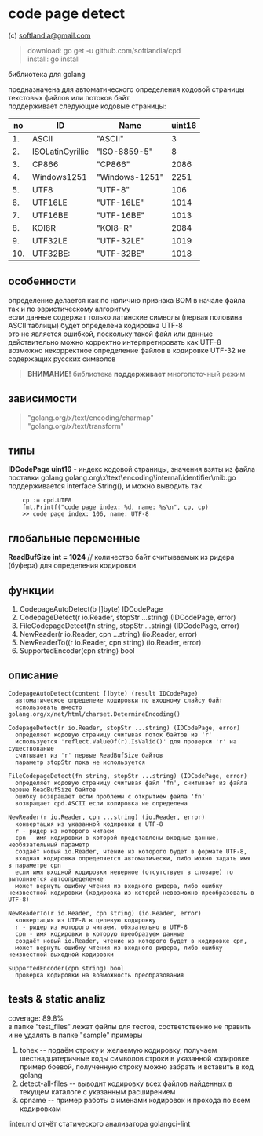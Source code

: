# code page detect #

(c) softlandia@gmail.com

>download: go get -u github.com/softlandia/cpd  
>install: go install

библиотека для golang

предназначена для автоматического определения кодовой страницы текстовых файлов или потоков байт  
поддерживает следующие кодовые страницы:

| no | ID               | Name           | uint16  |
| -- | ---------------- | -------------- | ------- |
| 1. | ASCII            | "ASCII"        |      3  |
| 2. | ISOLatinCyrillic | "ISO-8859-5"   |      8  |
| 3. | CP866            | "CP866"        |   2086  |
| 4. | Windows1251      | "Windows-1251" |   2251  |
| 5. | UTF8             | "UTF-8"        |    106  |
| 6. | UTF16LE          | "UTF-16LE"     |   1014  |
| 7. | UTF16BE          | "UTF-16BE"     |   1013  |
| 8. | KOI8R            | "KOI8-R"       |   2084  |
| 9. | UTF32LE          | "UTF-32LE"     |   1019  |
| 10.| UTF32BE:         | "UTF-32BE"     |   1018  |

## особенности ##

определение делается как по наличию признака BOM в начале файла так и по эвристическому алгоритму  
если данные содержат только латинские символы (первая половина ASCII таблицы) будет определена кодировка UTF-8  
это не является ошибкой, поскольку такой файл или данные действительно можно корректно интерпретировать как UTF-8  
возможно некорректное определение файлов в кодировке UTF-32 не содержащих русских символов

>__ВНИМАНИЕ!__
>библиотека __поддерживает__ многопоточный режим

## зависимости ##

>"golang.org/x/text/encoding/charmap"  
>"golang.org/x/text/transform"  

## типы ##

**IDCodePage uint16** - индекс кодовой страницы, значения взяты из файла поставки golang golang.org\x\text\encoding\internal\identifier\mib.go
поддерживается interface String(), и можно выводить так
```
    cp := cpd.UTF8
    fmt.Printf("code page index: %d, name: %s\n", cp, cp)
    >> code page index: 106, name: UTF-8
```
## глобальные переменные ##

**ReadBufSize int = 1024** // количество байт считываемых из ридера (буфера) для определения кодировки

## функции ##

1. CodepageAutoDetect(b []byte) IDCodePage
2. CodepageDetect(r io.Reader, stopStr ...string) (IDCodePage, error)
3. FileCodepageDetect(fn string, stopStr ...string) (IDCodePage, error)
4. NewReader(r io.Reader, cpn ...string) (io.Reader, error)
5. NewReaderTo((r io.Reader, cpn string) (io.Reader, error)
6. SupportedEncoder(cpn string) bool

## описание ##

    CodepageAutoDetect(content []byte) (result IDCodePage) 
      автоматическое определеие кодировки по входному слайсу байт
      использовать вместо golang.org/x/net/html/charset.DetermineEncoding()

    CodepageDetect(r io.Reader, stopStr ...string) (IDCodePage, error)
      определяет кодовую страницу считывая поток байтов из 'r' 
      используется 'reflect.ValueOf(r).IsValid()' для проверки 'r' на существование
      считывает из 'r' первые ReadBufSize байтов
      параметр stopStr пока не используется

    FileCodepageDetect(fn string, stopStr ...string) (IDCodePage, error)
      определяет кодовую страницу считывая файл 'fn', считывает из файла первые ReadBufSize байтов
      ошибку возвращает если проблемы с открытием файла 'fn'
      возвращает cpd.ASCII если колировка не определена
    
    NewReader(r io.Reader, cpn ...string) (io.Reader, error)
      конвертация из указанной кодировки в UTF-8
      r - ридер из которого читаем
      cpn - имя кодировки в которой представлены входные данные, необязательный параметр
      создаёт новый io.Reader, чтение из которого будет в формате UTF-8,
      входная кодировка определяется автоматически, либо можно задать имя в параметре cpn
      если имя входной кодировки неверное (отсутствует в словаре) то выполняется автоопределение
      может вернуть ошибку чтения из входного ридера, либо ошибку неизвестной кодировки (кодировка из которой невозможно преобразовать в UTF-8)

    NewReaderTo(r io.Reader, cpn string) (io.Reader, error)
      конвертация из UTF-8 в целевую кодировку 
      r - ридер из которого читаем, обязательно в UTF-8
      cpn - имя кодировки в которую преобразуем данные
      создаёт новый io.Reader, чтение из которого будет в кодировке cpn,
      может вернуть ошибку чтения из входного ридера, либо ошибку неизвестной выходной кодировки

    SupportedEncoder(cpn string) bool
      проверка кодировки на возможность преобразования

## tests & static analiz ##

coverage: 89.8%  
в папке "test_files" лежат файлы для тестов, соответственно не править и не удалять
в папке "sample" примеры

1. tohex -- подаём строку и желаемую кодировку, получаем шестнадцатеричные коды символов строки в указанной кодировке. пример боевой, полученную строку можно забрать и вставить в код golang
2. detect-all-files -- выводит кодировку всех файлов найденных в текущем каталоге с указанным расширением
3. cpname -- пример работы с именами кодировок и прохода по всем кодировкам

linter.md отчёт статического анализатора golangci-lint
